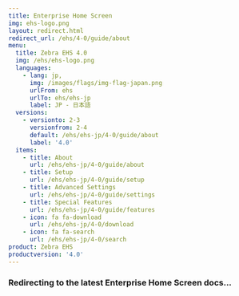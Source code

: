 ```yaml
---
title: Enterprise Home Screen
img: ehs-logo.png
layout: redirect.html
redirect_url: /ehs/4-0/guide/about
menu:
  title: Zebra EHS 4.0
  img: /ehs/ehs-logo.png
  languages:
    - lang: jp,
      img: /images/flags/img-flag-japan.png
      urlFrom: ehs
      urlTo: ehs/ehs-jp
      label: JP - 日本語
  versions:
    - versionto: 2-3
      versionfrom: 2-4
      default: /ehs/ehs-jp/4-0/guide/about
      label: '4.0'
  items:
    - title: About
      url: /ehs/ehs-jp/4-0/guide/about
    - title: Setup
      url: /ehs/ehs-jp/4-0/guide/setup
    - title: Advanced Settings
      url: /ehs/ehs-jp/4-0/guide/settings
    - title: Special Features
      url: /ehs/ehs-jp/4-0/guide/features
    - icon: fa fa-download
      url: /ehs/ehs-jp/4-0/download
    - icon: fa fa-search
      url: /ehs/ehs-jp/4-0/search
product: Zebra EHS
productversion: '4.0'
---
```


### Redirecting to the latest Enterprise Home Screen docs...










